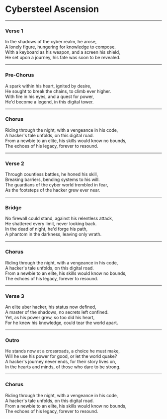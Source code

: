 # Cybersteel Ascension

---

### Verse 1
In the shadows of the cyber realm, he arose,  
A lonely figure, hungering for knowledge to compose.  
With a keyboard as his weapon, and a screen his shield,  
He set upon a journey, his fate was soon to be revealed.  

---

### Pre-Chorus
A spark within his heart, ignited by desire,  
He sought to break the chains, to climb ever higher.  
With fire in his eyes, and a quest for power,  
He'd become a legend, in this digital tower.  

---

### Chorus
Riding through the night, with a vengeance in his code,  
A hacker's tale unfolds, on this digital road.  
From a newbie to an elite, his skills would know no bounds,  
The echoes of his legacy, forever to resound.  

---

### Verse 2
Through countless battles, he honed his skill,  
Breaking barriers, bending systems to his will.  
The guardians of the cyber world trembled in fear,  
As the footsteps of the hacker grew ever near.  

---

### Bridge
No firewall could stand, against his relentless attack,  
He shattered every limit, never looking back.  
In the dead of night, he'd forge his path,  
A phantom in the darkness, leaving only wrath.  

---

### Chorus
Riding through the night, with a vengeance in his code,  
A hacker's tale unfolds, on this digital road.  
From a newbie to an elite, his skills would know no bounds,  
The echoes of his legacy, forever to resound.  

---

### Verse 3
An elite uber hacker, his status now defined,  
A master of the shadows, no secrets left confined.  
Yet, as his power grew, so too did his heart,  
For he knew his knowledge, could tear the world apart.  

---

### Outro
He stands now at a crossroads, a choice he must make,  
Will he use his power for good, or let the world quake?  
A hacker's journey never ends, for their story lives on,  
In the hearts and minds, of those who dare to be strong.  

---

### Chorus
Riding through the night, with a vengeance in his code,  
A hacker's tale unfolds, on this digital road.  
From a newbie to an elite, his skills would know no bounds,  
The echoes of his legacy, forever to resound.  
